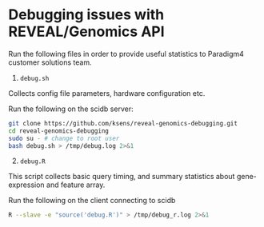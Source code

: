 # Debugging issues with REVEAL/Genomics API

Run the following files in order to provide useful statistics to Paradigm4 customer solutions team.

1. `debug.sh` 

Collects config file parameters, hardware configuration etc.

Run the following on the scidb server:

```sh
git clone https://github.com/ksens/reveal-genomics-debugging.git
cd reveal-genomics-debugging
sudo su - # change to root user
bash debug.sh > /tmp/debug.log 2>&1
```

2. `debug.R`

This script collects basic query timing, and summary statistics about gene-expression and feature array.

Run the following on the client connecting to scidb

```sh
R --slave -e "source('debug.R')" > /tmp/debug_r.log 2>&1
```
